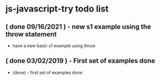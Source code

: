 # js-javascript-try todo list

## ( done 09/16/2021 ) - new s1 example using the throw statement
* have a new basic s1 example using throw

## ( done 03/02/2019 ) - First set of examples done
* (done) - first set of examples done
